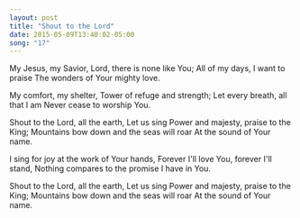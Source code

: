 ```yaml
---
layout: post
title: "Shout to the Lord"
date: 2015-05-09T13:40:02-05:00
song: "17"
---
```


My Jesus, my Savior,
Lord, there is none like You;
All of my days, I want to praise
The wonders of Your mighty love.

My comfort, my shelter,
Tower of refuge and strength;
Let every breath, all that I am
Never cease to worship You.

Shout to the Lord, all the earth,
Let us sing
Power and majesty, praise to the King;
Mountains bow down and the seas will roar
At the sound of Your name.

I sing for joy at the work of Your hands,
Forever I'll love You, forever I'll stand,
Nothing compares to the promise I have in You.

Shout to the Lord, all the earth,
Let us sing
Power and majesty, praise to the King;
Mountains bow down and the seas will roar
At the sound of Your name.
